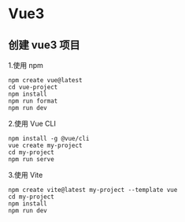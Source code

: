 # Vue3


## 创建 vue3 项目

1.使用 npm

```
npm create vue@latest
cd vue-project
npm install
npm run format
npm run dev
```

2.使用 Vue CLI

```
npm install -g @vue/cli
vue create my-project
cd my-project
npm run serve
```

3.使用 Vite

```
npm create vite@latest my-project --template vue
cd my-project
npm install
npm run dev
```


